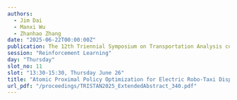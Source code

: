 ```yaml
---
authors:
  - Jim Dai
  - Manxi Wu
  - Zhanhao Zhang
date: "2025-06-22T00:00:00Z"
publication: The 12th Triennial Symposium on Transportation Analysis conference
session: "Reinforcement Learning"
day: "Thursday"
slot_no: 11
slot: "13:30-15:30, Thursday June 26"
title: "Atomic Proximal Policy Optimization for Electric Robo-Taxi Dispatch and Charger Allocation"
url_pdf: "/proceedings/TRISTAN2025_ExtendedAbstract_340.pdf"
---
```

